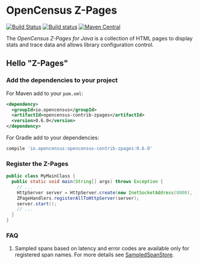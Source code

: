 # OpenCensus Z-Pages
[![Build Status][travis-image]][travis-url] [![Build status][appveyor-image]][appveyor-url] [![Maven Central][maven-image]][maven-url]

The *OpenCensus Z-Pages for Java* is a collection of HTML pages to display stats and trace data and
allows library configuration control.

## Hello "Z-Pages"

### Add the dependencies to your project

For Maven add to your `pom.xml`:
```xml
<dependency>
  <groupId>io.opencensus</groupId>
  <artifactId>opencensus-contrib-zpages</artifactId>
  <version>0.6.0</version>
</dependency>
```

For Gradle add to your dependencies:
```gradle
compile 'io.opencensus:opencensus-contrib-zpages:0.6.0'
```

### Register the Z-Pages

```java
public class MyMainClass {
  public static void main(String[] args) throws Exception {
    // ...
    HttpServer server = HttpServer.create(new InetSocketAddress(8000), 10);
    ZPageHandlers.registerAllToHttpServer(server);
    server.start();
    // ...
  }
}
```

### FAQ

1. Sampled spans based on latency and error codes are available only for registered span names. 
For more details see [SampledSpanStore][sampledspanstore-url].

[travis-image]: https://travis-ci.org/census-instrumentation/opencensus-java.svg?branch=master
[travis-url]: https://travis-ci.org/census-instrumentation/opencensus-java
[appveyor-image]: https://ci.appveyor.com/api/projects/status/hxthmpkxar4jq4be/branch/master?svg=true
[appveyor-url]: https://ci.appveyor.com/project/instrumentationjavateam/opencensus-java/branch/master
[maven-image]: https://maven-badges.herokuapp.com/maven-central/io.opencensus/opencensus-contrib-zpages/badge.svg
[maven-url]: https://maven-badges.herokuapp.com/maven-central/io.opencensus/opencensus-contrib-zpages
[sampledspanstore-url]: https://github.com/census-instrumentation/opencensus-java/blob/master/api/src/main/java/io/opencensus/trace/export/SampledSpanStore.java
